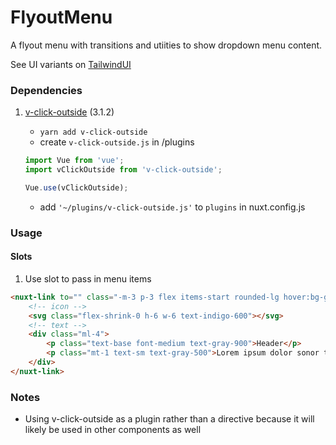 # FlyoutMenu

A flyout menu with transitions and utiities to show dropdown menu content.

See UI variants on [TailwindUI](https://tailwindui.com/components/marketing/elements/flyout-menus)

### Dependencies

1. [v-click-outside](https://github.com/ndelvalle/v-click-outside#readme) (3.1.2)

   - `yarn add v-click-outside`
   - create `v-click-outside.js` in /plugins

   ```js
   import Vue from 'vue';
   import vClickOutside from 'v-click-outside';

   Vue.use(vClickOutside);
   ```

   - add `'~/plugins/v-click-outside.js'` to `plugins` in nuxt.config.js

### Usage

#### Slots

1. Use slot to pass in menu items

```html
<nuxt-link to="" class="-m-3 p-3 flex items-start rounded-lg hover:bg-gray-50 transition ease-in-out duration-150">
	<!-- icon -->
	<svg class="flex-shrink-0 h-6 w-6 text-indigo-600"></svg>
	<!-- text -->
	<div class="ml-4">
		<p class="text-base font-medium text-gray-900">Header</p>
		<p class="mt-1 text-sm text-gray-500">Lorem ipsum dolor sonor tebet gipsum espor conum exemplar magnifico.</p>
	</div>
</nuxt-link>
```

### Notes

- Using v-click-outside as a plugin rather than a directive because it will likely be used in other components as well
